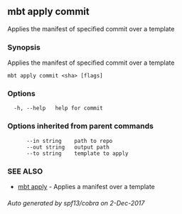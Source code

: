 ## mbt apply commit

Applies the manifest of specified commit over a template

### Synopsis


Applies the manifest of specified commit over a template

```
mbt apply commit <sha> [flags]
```

### Options

```
  -h, --help   help for commit
```

### Options inherited from parent commands

```
      --in string    path to repo
      --out string   output path
      --to string    template to apply
```

### SEE ALSO
* [mbt apply](mbt_apply.md)	 - Applies a manifest over a template

###### Auto generated by spf13/cobra on 2-Dec-2017
